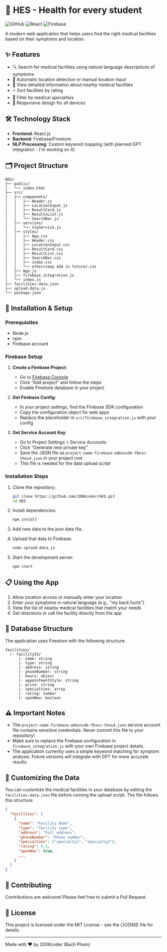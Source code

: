 # 🏥 HES - Health for every student

![GitHub](https://img.shields.io/github/license/2006coder/HES)
![React](https://img.shields.io/badge/React-18.2.0-blue)
![Firebase](https://img.shields.io/badge/Firebase-10.7.0-orange)

A modern web application that helps users find the right medical facilities based on their symptoms and location. 

## ✨ Features

- 🔍 Search for medical facilities using natural language descriptions of symptoms
- 📍 Automatic location detection or manual location input
- 🏥 View detailed information about nearby medical facilities
- ⭐ Sort facilities by rating
- 🔬 Filter by medical specialties
- 📱 Responsive design for all devices

## 🛠️ Technology Stack

- **Frontend**: React.js
- **Backend**: Firebase/Firestore
- **NLP Processing**: Custom keyword mapping (with planned GPT integration - I'm working on it)

## 🗂️ Project Structure

```
HES/
├── public/
│   └── index.html
├── src/
│   ├── components/
│   │   ├── Header.js
│   │   ├── LocationInput.js
│   │   ├── ResultCard.js
│   │   ├── ResultsList.js
│   │   └── SearchBar.js
│   ├── services/
│   │   └── nlpService.js
│   ├── styles/
│   │   ├── App.css
│   │   ├── Header.css
│   │   ├── LocationInput.css
│   │   ├── ResultCard.css
│   │   ├── ResultList.css
│   │   ├── SearchBar.css
│   │   ├── index.css
│   │   └── others(may add in future).css
│   ├── App.js
│   ├── firebase_integration.js
│   └── index.js
├── facilities-data.json
├── upload-data.js
└── package.json
```

## 🚀 Installation & Setup

### Prerequisites

- Node.js
- npm
- Firebase account

### Firebase Setup

1. **Create a Firebase Project**:
   - Go to [Firebase Console](https://console.firebase.google.com/)
   - Click "Add project" and follow the steps
   - Enable Firestore database in your project

2. **Get Firebase Config**:
   - In your project settings, find the Firebase SDK configuration 
   - Copy the configuration object for web apps
   - Replace the placeholder in `src/firebase_integration.js` with your config

3. **Get Service Account Key**:
   - Go to Project Settings > Service Accounts
   - Click "Generate new private key"
   - Save the JSON file as `project-name-firebase-adminsdk-fbsvc-theid.json` in your project root
   - This file is needed for the data upload script

### Installation Steps

1. Clone the repository:
   ```bash
   git clone https://github.com/2006coder/HES.git
   cd HES
   ```

2. Install dependencies:
   ```bash
   npm install
   ```
3. Add new data to the json data file.

4. Upload that data to Firebase:
   ```bash
   node upload-data.js
   ```

5. Start the development server:
   ```bash
   npm start
   ```

## 📋 Using the App

1. Allow location access or manually enter your location
2. Enter your symptoms in natural language (e.g., "my back hurts")
3. View the list of nearby medical facilities that match your needs
4. Get directions or call the facility directly from the app

## 💾 Database Structure

The application uses Firestore with the following structure:

```
facilities/
  |- facilityId/
      |- name: string
      |- type: string
      |- address: string
      |- phoneNumber: string
      |- hours: object
      |- appointmentStyle: string
      |- price: string
      |- specialties: array
      |- rating: number
      |- openNow: boolean
```

## ⚠️ Important Notes

- The `project-name-firebase-adminsdk-fbsvc-theid.json` service account file contains sensitive credentials. Never commit this file to your repository!
- Make sure to replace the Firebase configuration in `firebase_integration.js` with your own Firebase project details.
- The application currently uses a simple keyword matching for symptom analysis. Future versions will integrate with GPT for more accurate results.

## 🔧 Customizing the Data

You can customize the medical facilities in your database by editing the `facilities-data.json` file before running the upload script. The file follows this structure:

```json
{
  "facilities": [
    {
      "name": "Facility Name",
      "type": "facility type",
      "address": "Full address",
      "phoneNumber": "Phone number",
      "specialties": ["specialty1", "specialty2"],
      "rating": 4.5,
      "openNow": true,
      ...
    }
  ]
}
```

## 🤝 Contributing

Contributions are welcome! Please feel free to submit a Pull Request.

## 📄 License

This project is licensed under the MIT License - see the LICENSE file for details.

---

Made with ❤️ by 2006coder (Bach Pham)
